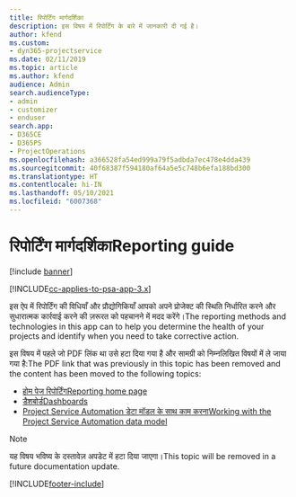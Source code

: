 ```yaml
---
title: रिपोर्टिंग मार्गदर्शिका
description: इस विषय में रिपोर्टिंग के बारे में जानकारी दी गई है।
author: kfend
ms.custom:
- dyn365-projectservice
ms.date: 02/11/2019
ms.topic: article
ms.author: kfend
audience: Admin
search.audienceType:
- admin
- customizer
- enduser
search.app:
- D365CE
- D365PS
- ProjectOperations
ms.openlocfilehash: a366528fa54ed999a79f5adbda7ec478e4dda439
ms.sourcegitcommit: 40f68387f594180af64a5e5c748b6efa188bd300
ms.translationtype: HT
ms.contentlocale: hi-IN
ms.lasthandoff: 05/10/2021
ms.locfileid: "6007368"
---
```

# <a name="reporting-guide"></a><span data-ttu-id="9955c-103">रिपोर्टिंग मार्गदर्शिका</span><span class="sxs-lookup"><span data-stu-id="9955c-103">Reporting guide</span></span>

[!include [banner](../../includes/psa-now-project-operations.md)]

[!INCLUDE[cc-applies-to-psa-app-3.x](../../includes/cc-applies-to-psa-app-3x.md)]

<span data-ttu-id="9955c-104">इस ऐप में रिपोर्टिंग की विधियाँ और प्रौद्योगिकियाँ आपको अपने प्रोजेक्ट की स्थिति निर्धारित करने और सुधारात्मक कार्रवाई करने की ज़रूरत को पहचानने में मदद करेंगे।</span><span class="sxs-lookup"><span data-stu-id="9955c-104">The reporting methods and technologies in this app can to help you determine the health of your projects and identify when you need to take corrective action.</span></span> 

<span data-ttu-id="9955c-105">इस विषय में पहले जो PDF लिंक था उसे हटा दिया गया है और सामग्री को निम्नलिखित विषयों में ले जाया गया है:</span><span class="sxs-lookup"><span data-stu-id="9955c-105">The PDF link that was previously in this topic has been removed and the content has been moved to the following topics:</span></span>

- [<span data-ttu-id="9955c-106">होम पेज रिपोर्टिंग</span><span class="sxs-lookup"><span data-stu-id="9955c-106">Reporting home page</span></span>](../reports-reporting-dynamics-365-project-service.md)
- [<span data-ttu-id="9955c-107">डैशबोर्ड</span><span class="sxs-lookup"><span data-stu-id="9955c-107">Dashboards</span></span>](../reports-dashboards.md)
- [<span data-ttu-id="9955c-108">Project Service Automation डेटा मॉडल के साथ काम करना</span><span class="sxs-lookup"><span data-stu-id="9955c-108">Working with the Project Service Automation data model</span></span>](../reports-working-project-service-data-model.md)

> [!NOTE]
> <span data-ttu-id="9955c-109">यह विषय भविष्य के दस्तावेज़ अपडेट में हटा दिया जाएगा।</span><span class="sxs-lookup"><span data-stu-id="9955c-109">This topic will be removed in a future documentation update.</span></span> 


[!INCLUDE[footer-include](../../includes/footer-banner.md)]